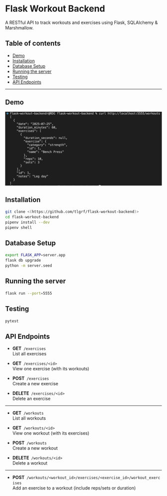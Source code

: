 # Flask Workout Backend

A RESTful API to track workouts and exercises using Flask, SQLAlchemy & Marshmallow.

## Table of contents

- [Demo](#demo)
- [Installation](#installation)
- [Database Setup](#database-setup)
- [Running the server](#running-the-server)  
- [Testing](#testing)
- [API Endpoints](#api-endpoints)  

---

## Demo

![Demo](demo.png)

## Installation  

```bash
git clone <(https://github.com/tlgrf/flask-workout-backend)>
cd flask-workout-backend
pipenv install --dev
pipenv shell
```

## Database Setup

```bash
export FLASK_APP=server.app
flask db upgrade
python -m server.seed
```

## Running the server

```bash
flask run --port=5555
```

## Testing

```bash
pytest
```

## API Endpoints

- **GET** `/exercises`  
  List all exercises

- **GET** `/exercises/<id>`  
  View one exercise (with its workouts)

- **POST** `/exercises`  
  Create a new exercise

- **DELETE** `/exercises/<id>`  
  Delete an exercise

---

- **GET** `/workouts`  
  List all workouts

- **GET** `/workouts/<id>`  
  View one workout (with its exercises)

- **POST** `/workouts`  
  Create a new workout

- **DELETE** `/workouts/<id>`  
  Delete a workout

---

- **POST** `/workouts/<workout_id>/exercises/<exercise_id>/workout_exercises`  
  Add an exercise to a workout (include reps/sets or duration)
